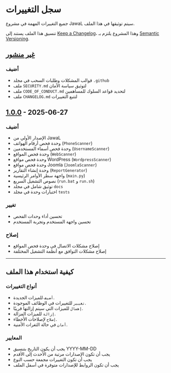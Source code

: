 # سجل التغييرات

جميع التغييرات المهمة في مشروع JawaL سيتم توثيقها في هذا الملف.

تنسيق هذا الملف يستند إلى [Keep a Changelog](https://keepachangelog.com/en/1.0.0/)،
وهذا المشروع يلتزم بـ [Semantic Versioning](https://semver.org/spec/v2.0.0.html).

## [غير منشور]

### أضيف
- قوالب المشكلات وطلبات السحب في مجلد `.github`
- ملف `SECURITY.md` لتوثيق سياسة الأمان
- ملف `CODE_OF_CONDUCT.md` لتحديد قواعد السلوك للمساهمين
- ملف `CHANGELOG.md` لتتبع التغييرات

## [1.0.0] - 2025-06-27

### أضيف
- الإصدار الأولي من JawaL
- وحدة فحص أرقام الهواتف (`PhoneScanner`)
- وحدة فحص أسماء المستخدمين (`UsernameScanner`)
- وحدة فحص المواقع (`WebScanner`)
- وحدة فحص مواقع WordPress (`WordpressScanner`)
- وحدة فحص مواقع Joomla (`JoomlaScanner`)
- وحدة إنشاء التقارير (`ReportGenerator`)
- واجهة سطر الأوامر الرئيسية (`main.py`)
- نصوص التشغيل السريع (`run.bat` و `run.sh`)
- توثيق شامل في مجلد `docs`
- اختبارات وحدة في مجلد `tests`

### تغيير
- تحسين أداء وحدات الفحص
- تحسين واجهة المستخدم وتجربة المستخدم

### إصلاح
- إصلاح مشكلات الاتصال في وحدة فحص المواقع
- إصلاح مشكلات التوافق مع أنظمة التشغيل المختلفة

---

## كيفية استخدام هذا الملف

### أنواع التغييرات
- `أضيف` للميزات الجديدة.
- `تغيير` للتغييرات في الوظائف الموجودة.
- `إهمال` للميزات التي سيتم إزالتها قريبًا.
- `إزالة` للميزات المزالة.
- `إصلاح` لإصلاحات الأخطاء.
- `أمان` في حالة الثغرات الأمنية.

### المعايير

- يجب أن يكون التاريخ بتنسيق YYYY-MM-DD
- يجب أن تكون الإصدارات مرتبة من الأحدث إلى الأقدم
- يجب أن تكون التغييرات مجمعة حسب النوع
- يجب أن تكون الروابط للإصدارات متوفرة في أسفل الملف

[غير منشور]: https://github.com/SaudiLinux/JawaL/compare/v1.0.0...HEAD
[1.0.0]: https://github.com/SaudiLinux/JawaL/releases/tag/v1.0.0